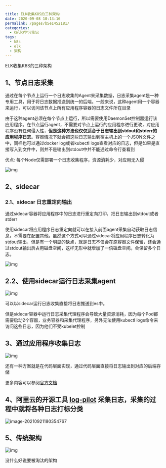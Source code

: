 ```yaml
---

title: ELK收集K8S的三种架构
date: 2020-09-08 10:13:16
permalink: /pages/b5e1452181/
categories:
  - 《elk》学习笔记
tags:
  - k8s
  - elk
  - 架构
---
```


ELK收集K8S的三种架构

<!-- more -->

## 1、节点日志采集



通过在每个节点上运行一个日志收集的Agent来采集数据，日志采集agent是一种专用工具，用于将日志数据推送到统一的后端。一般来说，这种agent用一个容器来运行，可以访问该节点上所有应用程序容器的日志文件所在目录

由于这种agent必须在每个节点上运行，所以需要使用DaemonSet控制器运行该应用程序。在节点运行agent，不需要对节点上运行的应用程序进行更改，对应用程序没有任何侵入性，**但是这种方法也仅仅适合于日志输出到stdout和stderr的应用程序日志**。容器情况下就会把这些日志输出到宿主机上的一个JSON文件之中，同样也可以通过docker log或者kubectl logs查看对应的日志，但是如果是直接写入到文件中，则并不是输出到stdout中并不能通过命令行查看到

优点: 每个Node仅需部署一个日志收集程序，资源消耗少，对应用无入侵

![img](https://cdn.jsdelivr.net/gh/lzq70112/images/blog/8ad4b31c8701a18b3c3606dfa0b9fd0e2a38feda.png)

## 2、sidecar

### 2.1、sidecar 日志重定向输出

通过sidecar容器将应用程序中的日志进行重定向打印，把日志输出到stdout或者stderr



使用sidecar将应用程序日志重定向就可以在接入前面agent采集自动获取日志信息，不需要在配置其他。虽然这个方式可以通过sidecar将应用程序日志转化为stdout输出，但是有一个明显的缺点，就是日志不仅会在原容器文件保留，还会通过stdout输出后占用磁盘空间，这样无形中就增加了一倍磁盘空间。会保留多个日志。



![img](https://cdn.jsdelivr.net/gh/lzq70112/images/blog/91ef76c6a7efce1b7447997ee9c709d8b58f65b7.png)



## 2.2、使用sidecar运行日志采集agent

![img](https://cdn.jsdelivr.net/gh/lzq70112/images/blog/279759ee3d6d55fbfaf5f34a2eb4b54c21a4ddcc.png)

可以以sidecar运行日志收集直接将日志推送到es中。

但是sidecar容器中运行日志采集代理程序会导致大量资源消耗，因为每个Pod都需要启动2个容器，业务容器和采集代理程序，另外无法使用kubectl logs命令来访问这些日志，因为他们不受kubelet控制





## 3、通过应用程序收集日志

![img](https://cdn.jsdelivr.net/gh/lzq70112/images/blog/14ce36d3d539b600e43a7ac9aac6cf2cc75cb771.png)



还有一种方案就是在代码层面实现，通过代码层面直接将日志输出到对应的后端存储

更多内容可以参阅[官方文档](https://v1-15.docs.kubernetes.io/zh/docs/concepts/cluster-administration/logging/)



## 4、阿里云的开源工具 [log-pilot](https://github.com/AliyunContainerService/log-pilot/blob/master/docs/filebeat/docs.md) 采集日志，采集的过程中就将各种日志打标分类

![image-20210921180354767](https://cdn.jsdelivr.net/gh/lzq70112/images/blog/image-20210921180354767.png)





## 5、传统架构

![img](https://cdn.jsdelivr.net/gh/lzq70112/images/blog/9213b07eca806538187d8712d34b5b42ac3482bc.png)

没什么好说要被淘汰的架构

